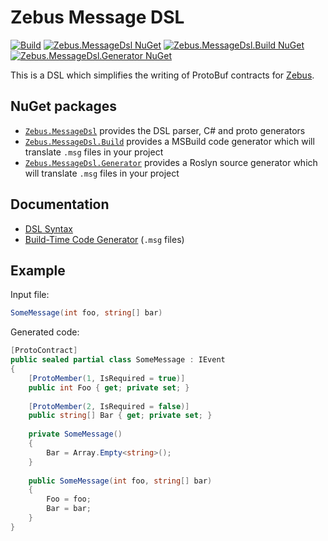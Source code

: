 # Zebus Message DSL

[![Build](https://github.com/Abc-Arbitrage/Zebus.MessageDsl/workflows/Build/badge.svg)](https://github.com/Abc-Arbitrage/Zebus.MessageDsl/actions?query=workflow%3ABuild)
[![Zebus.MessageDsl NuGet](https://img.shields.io/nuget/v/Zebus.MessageDsl.svg?label=Zebus.MessageDsl&logo=NuGet)](https://www.nuget.org/packages/Zebus.MessageDsl)
[![Zebus.MessageDsl.Build NuGet](https://img.shields.io/nuget/v/Zebus.MessageDsl.Build.svg?label=Zebus.MessageDsl.Build&logo=NuGet)](https://www.nuget.org/packages/Zebus.MessageDsl.Build)
[![Zebus.MessageDsl.Generator NuGet](https://img.shields.io/nuget/v/Zebus.MessageDsl.Generator.svg?label=Zebus.MessageDsl.Generator&logo=NuGet)](https://www.nuget.org/packages/Zebus.MessageDsl.Generator)

This is a DSL which simplifies the writing of ProtoBuf contracts for [Zebus](https://github.com/Abc-Arbitrage/Zebus).

## NuGet packages

 - [`Zebus.MessageDsl`](https://www.nuget.org/packages/Zebus.MessageDsl) provides the DSL parser, C# and proto generators
 - [`Zebus.MessageDsl.Build`](https://www.nuget.org/packages/Zebus.MessageDsl.Build) provides a MSBuild code generator which will translate `.msg` files in your project
 - [`Zebus.MessageDsl.Generator`](https://www.nuget.org/packages/Zebus.MessageDsl.Generator) provides a Roslyn source generator which will translate `.msg` files in your project

## Documentation

 - [DSL Syntax](docs/Syntax.md)
 - [Build-Time Code Generator](docs/BuildTimeCodeGen.md) (`.msg` files)

## Example

Input file:

```C#
SomeMessage(int foo, string[] bar)
```

Generated code:

```C#
[ProtoContract]
public sealed partial class SomeMessage : IEvent
{
    [ProtoMember(1, IsRequired = true)]
    public int Foo { get; private set; }
        
    [ProtoMember(2, IsRequired = false)]
    public string[] Bar { get; private set; }
        
    private SomeMessage()
    {
        Bar = Array.Empty<string>();
    }
        
    public SomeMessage(int foo, string[] bar)
    {
        Foo = foo;
        Bar = bar;
    }
}
```
